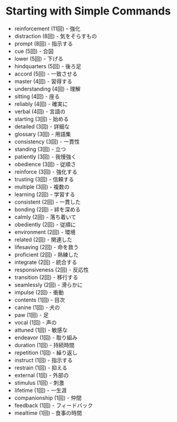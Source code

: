 # Starting with Simple Commands

- reinforcement (11回) - 強化
- distraction (8回) - 気をそらすもの
- prompt (8回) - 指示する
- cue (5回) - 合図
- lower (5回) - 下げる
- hindquarters (5回) - 後ろ足
- accord (5回) - 一致させる
- master (4回) - 習得する
- understanding (4回) - 理解
- sitting (4回) - 座る
- reliably (4回) - 確実に
- verbal (4回) - 言語の
- starting (3回) - 始める
- detailed (3回) - 詳細な
- glossary (3回) - 用語集
- consistency (3回) - 一貫性
- standing (3回) - 立つ
- patiently (3回) - 我慢強く
- obedience (3回) - 従順さ
- reinforce (3回) - 強化する
- trusting (3回) - 信頼する
- multiple (3回) - 複数の
- learning (2回) - 学習する
- consistent (2回) - 一貫した
- bonding (2回) - 絆を深める
- calmly (2回) - 落ち着いて
- obediently (2回) - 従順に
- environment (2回) - 環境
- related (2回) - 関連した
- lifesaving (2回) - 命を救う
- proficient (2回) - 熟練した
- integrate (2回) - 統合する
- responsiveness (2回) - 反応性
- transition (2回) - 移行する
- seamlessly (2回) - 滑らかに
- impulse (2回) - 衝動
- contents (1回) - 目次
- canine (1回) - 犬の
- paw (1回) - 足
- vocal (1回) - 声の
- attuned (1回) - 敏感な
- endeavor (1回) - 取り組み
- duration (1回) - 持続時間
- repetition (1回) - 繰り返し
- instruct (1回) - 指示する
- restrain (1回) - 抑える
- external (1回) - 外部の
- stimulus (1回) - 刺激
- lifetime (1回) - 一生涯
- companionship (1回) - 仲間
- feedback (1回) - フィードバック
- mealtime (1回) - 食事の時間
